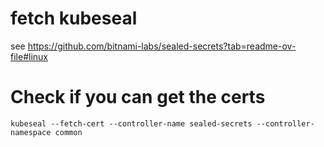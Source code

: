 # fetch kubeseal
see https://github.com/bitnami-labs/sealed-secrets?tab=readme-ov-file#linux


# Check if you can get the certs
```
kubeseal --fetch-cert --controller-name sealed-secrets --controller-namespace common
```
